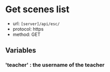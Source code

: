 # Get scenes list

+ url: `[server]/api/esc/`
+ protocol: https
+ method: GET

## Variables

### 'teacher' : the username of the teacher
